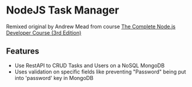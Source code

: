 # NodeJS Task Manager
Remixed original by Andrew Mead from course [The Complete Node.js Developer Course (3rd Edition)](https://www.udemy.com/course/the-complete-nodejs-developer-course-2/)

## Features
- Use RestAPI to CRUD Tasks and Users on a NoSQL MongoDB
- Uses validation on specific fields like preventing "Password" being put into 'password' key in MongoDB